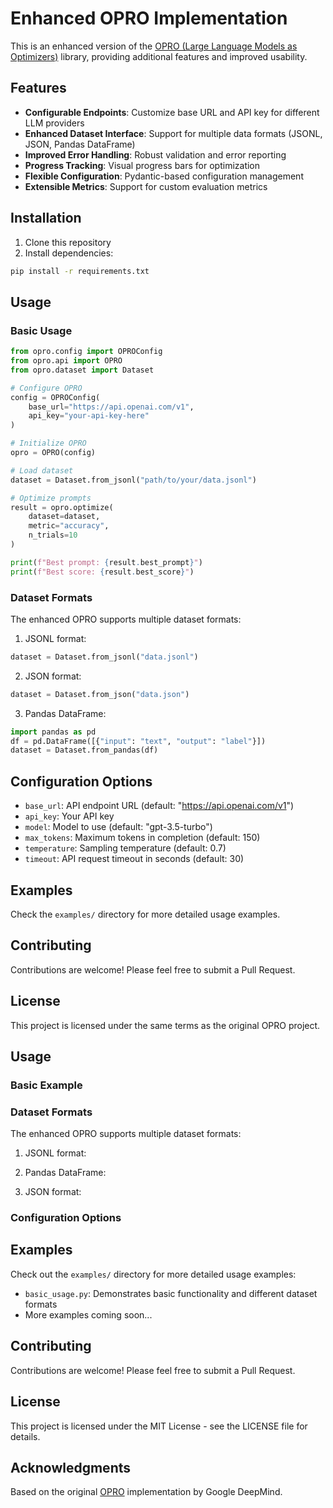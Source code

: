 # Enhanced OPRO Implementation

This is an enhanced version of the [OPRO (Large Language Models as Optimizers)](https://github.com/google-deepmind/opro) library, providing additional features and improved usability.

## Features

- **Configurable Endpoints**: Customize base URL and API key for different LLM providers
- **Enhanced Dataset Interface**: Support for multiple data formats (JSONL, JSON, Pandas DataFrame)
- **Improved Error Handling**: Robust validation and error reporting
- **Progress Tracking**: Visual progress bars for optimization
- **Flexible Configuration**: Pydantic-based configuration management
- **Extensible Metrics**: Support for custom evaluation metrics

## Installation

1. Clone this repository
2. Install dependencies:

```bash
pip install -r requirements.txt
```

## Usage

### Basic Usage

```python
from opro.config import OPROConfig
from opro.api import OPRO
from opro.dataset import Dataset

# Configure OPRO
config = OPROConfig(
    base_url="https://api.openai.com/v1",
    api_key="your-api-key-here"
)

# Initialize OPRO
opro = OPRO(config)

# Load dataset
dataset = Dataset.from_jsonl("path/to/your/data.jsonl")

# Optimize prompts
result = opro.optimize(
    dataset=dataset,
    metric="accuracy",
    n_trials=10
)

print(f"Best prompt: {result.best_prompt}")
print(f"Best score: {result.best_score}")
```

### Dataset Formats

The enhanced OPRO supports multiple dataset formats:

1. JSONL format:
```python
dataset = Dataset.from_jsonl("data.jsonl")
```

2. JSON format:
```python
dataset = Dataset.from_json("data.json")
```

3. Pandas DataFrame:
```python
import pandas as pd
df = pd.DataFrame([{"input": "text", "output": "label"}])
dataset = Dataset.from_pandas(df)
```

## Configuration Options

- `base_url`: API endpoint URL (default: "https://api.openai.com/v1")
- `api_key`: Your API key
- `model`: Model to use (default: "gpt-3.5-turbo")
- `max_tokens`: Maximum tokens in completion (default: 150)
- `temperature`: Sampling temperature (default: 0.7)
- `timeout`: API request timeout in seconds (default: 30)

## Examples

Check the `examples/` directory for more detailed usage examples.

## Contributing

Contributions are welcome! Please feel free to submit a Pull Request.

## License

This project is licensed under the same terms as the original OPRO project.

## Usage

### Basic Example


### Dataset Formats

The enhanced OPRO supports multiple dataset formats:

1. JSONL format:

2. Pandas DataFrame:

3. JSON format:

### Configuration Options


## Examples

Check out the `examples/` directory for more detailed usage examples:
- `basic_usage.py`: Demonstrates basic functionality and different dataset formats
- More examples coming soon...

## Contributing

Contributions are welcome! Please feel free to submit a Pull Request.

## License

This project is licensed under the MIT License - see the LICENSE file for details.

## Acknowledgments

Based on the original [OPRO](https://github.com/google-deepmind/opro) implementation by Google DeepMind.
